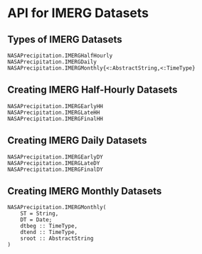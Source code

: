 # API for IMERG Datasets

## Types of IMERG Datasets

```@docs
NASAPrecipitation.IMERGHalfHourly
NASAPrecipitation.IMERGDaily
NASAPrecipitation.IMERGMonthly{<:AbstractString,<:TimeType}
```

## Creating IMERG Half-Hourly Datasets

```@docs
NASAPrecipitation.IMERGEarlyHH
NASAPrecipitation.IMERGLateHH
NASAPrecipitation.IMERGFinalHH
```

## Creating IMERG Daily Datasets

```@docs
NASAPrecipitation.IMERGEarlyDY
NASAPrecipitation.IMERGLateDY
NASAPrecipitation.IMERGFinalDY
```

## Creating IMERG Monthly Datasets

```@docs
NASAPrecipitation.IMERGMonthly(
    ST = String,
    DT = Date;
    dtbeg :: TimeType,
    dtend :: TimeType,
    sroot :: AbstractString
)
```